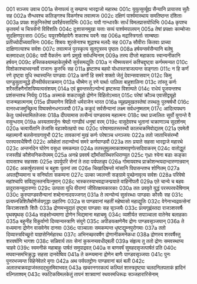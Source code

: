 001  सञ्जय उवाच
001a सेनापत्यं तु सम्प्राप्य भारद्वाजो महारथः
001c युयुत्सुर्व्यूह्य सैन्यानि प्रायात्तव सुतैः सह
002a सैन्धवश्च कलिङ्गश्च विकर्णश्च तवात्मजः
002c दक्षिणं पार्श्वमास्थाय समतिष्ठन्त दंशिताः
003a प्रपक्षः शकुनिस्तेषां प्रवरैर्हयसादिभिः
003c ययौ गान्धारकैः सार्धं विमलप्रासयोधिभिः
004a कृपश्च कृतवर्मा च चित्रसेनो विविंशतिः
004c दुःशासनमुखा यत्ताः सव्यं पार्श्वमपालयन्
005a तेषां प्रपक्षाः काम्बोजाः सुदक्षिणपुरःसराः
005c ययुरश्वैर्महावेगैः शकाश्च यवनैः सह
006a मद्रास्त्रिगर्ताः साम्बष्ठाः प्रतीच्योदीच्यवासिनः
006c शिबयः शूरसेनाश्च शूद्राश्च मलदैः सह
007a सौवीराः कितवाः प्राच्या दाक्षिणात्याश्च सर्वशः
007c तवात्मजं पुरस्कृत्य सूतपुत्रस्य पृष्ठतः
008a हर्षयन्सर्वसैन्यानि बलेषु बलमादधत्
008c ययौ वैकर्तनः कर्णः प्रमुखे सर्वधन्विनाम्
009a तस्य दीप्तो महाकायः स्वान्यनीकानि हर्षयन्
009c हस्तिकक्ष्यामहाकेतुर्बभौ सूर्यसमद्युतिः
010a न भीष्मव्यसनं कश्चिद्दृष्ट्वा कर्णममन्यत
010c विशोकाश्चाभवन्सर्वे राजानः कुरुभिः सह
011a हृष्टाश्च बहवो योधास्तत्राजल्पन्त सङ्गताः
011c न हि कर्णं रणे दृष्ट्वा युधि स्थास्यन्ति पाण्डवाः
012a कर्णो हि समरे शक्तो जेतुं देवान्सवासवान्
012c किमु पाण्डुसुतान्युद्धे हीनवीर्यपराक्रमान्
013a भीष्मेण तु रणे पार्थाः पालिता बाहुशालिना
013c तांस्तु कर्णः शरैस्तीक्ष्णैर्नाशयिष्यत्यसंशयम्
014a एवं ब्रुवन्तस्तेऽन्योन्यं हृष्टरूपा विशाम्पते
014c राधेयं पूजयन्तश्च प्रशंसन्तश्च निर्ययुः
015a अस्माकं शकटव्यूहो द्रोणेन विहितोऽभवत्
015c परेषां क्रौञ्च एवासीद्व्यूहो राजन्महात्मनाम्
015e प्रीयमाणेन विहितो धर्मराजेन भारत
016a व्यूहप्रमुखतस्तेषां तस्थतुः पुरुषर्षभौ
016c वानरध्वजमुच्छ्रित्य विष्वक्सेनधनञ्जयौ
017a ककुदं सर्वसैन्यानां लक्ष्म सर्वधनुष्मताम्
017c आदित्यपथगः केतुः पार्थस्यामिततेजसः
018a दीपयामास तत्सैन्यं पाण्डवस्य महात्मनः
018c यथा प्रज्वलितः सूर्यो युगान्ते वै वसुन्धराम्
019a अस्यतामर्जुनः श्रेष्ठो गाण्डीवं धनुषां वरम्
019c वासुदेवश्च भूतानां चक्राणाञ्च सुदर्शनम्
020a चत्वार्येतानि तेजांसि वहञ्श्वेतहयो रथः
020c परेषामग्रतस्तस्थौ कालचक्रमिवोद्यतम्
021a एवमेतौ महात्मानौ बलसेनाग्रगावुभौ
021c तावकानां मुखं कर्णः परेषाञ्च धनञ्जयः
022a ततो जाताभिसंरम्भौ परस्परवधैषिणौ
022c अवेक्षेतां तदान्योन्यं समरे कर्णपाण्डवौ
023a ततः प्रयाते सहसा भारद्वाजे महारथे
023c अन्तर्नादेन घोरेण वसुधा समकम्पत
024a ततस्तुमुलमाकाशमावृणोत्सदिवाकरम्
024c वातोद्धूतं रजस्तीव्रं कौशेयनिकरोपमम्
025a अनभ्रे प्रववर्ष द्यौर्मांसास्थिरुधिराण्युत
025c गृध्राः श्येना बडाः कङ्का वायसाश्च सहस्रशः
025e उपर्युपरि सेनां ते तदा पर्यपतन्नृप
026a गोमायवश्च प्राक्रोशन्भयदान्दारुणान्रवान्
026c अकार्षुरपसव्यं च बहुशः पृतनां तव
026e चिखादिषन्तो मांसानि पिपासन्तश्च शोणितम्
027a अपतद्दीप्यमाना च सनिर्घाता सकम्पना
027c उल्का ज्वलन्ती सङ्ग्रामे पुच्छेनावृत्य सर्वशः
028a परिवेषो महांश्चापि सविद्युत्स्तनयित्नुमान्
028c भास्करस्याभवद्राजन्प्रयाते वाहिनीपतौ
029a एते चान्ये च बहवः प्रादुरासन्सुदारुणाः
029c उत्पाता युधि वीराणां जीवितक्षयकारकाः
030a ततः प्रववृते युद्धं परस्परवधैषिणाम्
030c कुरुपाण्डवसैन्यानां शब्देनानादयज्जगत्
031a ते त्वन्योन्यं सुसंरब्धाः पाण्डवाः कौरवैः सह
031c प्रत्यघ्नन्निशितैर्बाणैर्जयगृद्धाः प्रहारिणः
032a स पाण्डवानां महतीं महेष्वासो महाद्युतिः
032c वेगेनाभ्यद्रवत्सेनां किरञ्शरशतैः शितैः
033a द्रोणमभ्युद्यतं दृष्ट्वा पाण्डवाः सह सृञ्जयैः
033c प्रत्यगृह्णंस्तदा राजञ्शरवर्षैः पृथक्पृथक्
034a सङ्क्षोभ्यमाणा द्रोणेन भिद्यमाना महाचमूः
034c व्यशीर्यत सपाञ्चाला वातेनेव बलाहकाः
035a बहूनीह विकुर्वाणो दिव्यान्यस्त्राणि संयुगे
035c अपीडयत्क्षणेनैव द्रोणः पाण्डवसृञ्जयान्
036a ते वध्यमाना द्रोणेन वासवेनेव दानवाः
036c पाञ्चालाः समकम्पन्त धृष्टद्युम्नपुरोगमाः
037a ततो दिव्यास्त्रविच्छूरो याज्ञसेनिर्महारथः
037c अभिनच्छरवर्षेण द्रोणानीकमनेकधा
038a द्रोणस्य शरवर्षैस्तु शरवर्षाणि भागशः
038c सन्निवार्य ततः सेनां कुरूनप्यवधीद्बली
039a संहृत्य तु ततो द्रोणः समवस्थाप्य चाहवे
039c स्वमनीकं महाबाहुः पार्षतं समुपाद्रवत्
040a स बाणवर्षं सुमहदसृजत्पार्षतं प्रति
040c मघवान्समभिक्रुद्धः सहसा दानवेष्विव
041a ते कम्प्यमाना द्रोणेन बाणैः पाण्डवसृञ्जयाः
041c पुनः पुनरभज्यन्त सिंहेनेवेतरे मृगाः
042a अथ पर्यपतद्द्रोणः पाण्डवानां बलं बली
042c अलातचक्रवद्राजंस्तदद्भुतमिवाभवत्
043a खचरनगरकल्पं कल्पितं शास्त्रदृष्ट्या चलदनिलपताकं ह्रादिनं वल्गिताश्वम्
043c स्फटिकविमलकेतुं तापनं शात्रवाणां रथवरमधिरूढः सञ्जहारारिसेनाम्

